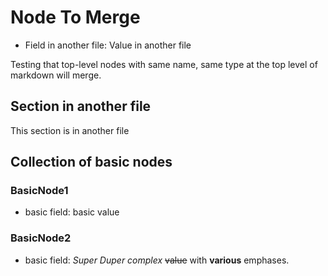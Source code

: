 ﻿# Node To Merge <node type="TopLevelMerge" />

- Field in another file: Value in another file

Testing that top-level nodes with same name, same type at the top level of markdown will merge.

## Section in another file

This section is in another file

## Collection of basic nodes <collection type="BasicNode" />

### BasicNode1

- basic field: basic value

### BasicNode2

- basic field: *Super Duper* _complex_ ~~value~~ with **various** emphases.